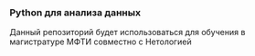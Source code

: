 ### Python для анализа данных

Данный репозиторий будет использоваться для обучения в магистратуре МФТИ совместно с Нетологией